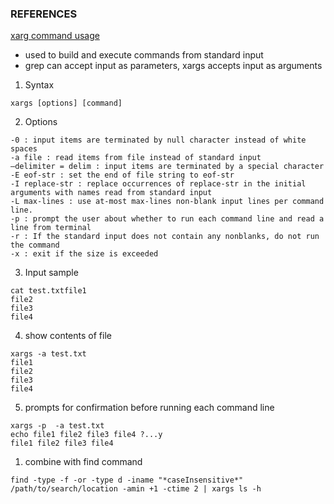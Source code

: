 ### REFERENCES ###
[xarg command usage](https://www.geeksforgeeks.org/xargs-command-unix/)
- used to build and execute commands from standard input
- grep can accept input as parameters, xargs accepts input as arguments
1. Syntax
```
xargs [options] [command]
```

2. Options
```
-0 : input items are terminated by null character instead of white spaces
-a file : read items from file instead of standard input
–delimiter = delim : input items are terminated by a special character
-E eof-str : set the end of file string to eof-str
-I replace-str : replace occurrences of replace-str in the initial arguments with names read from standard input
-L max-lines : use at-most max-lines non-blank input lines per command line.
-p : prompt the user about whether to run each command line and read a line from terminal
-r : If the standard input does not contain any nonblanks, do not run the command
-x : exit if the size is exceeded
```

3. Input sample
```
cat test.txtfile1
file2
file3
file4
```

4. show contents of file
```
xargs -a test.txt
file1
file2
file3
file4
```

5. prompts for confirmation before running each command line
```
xargs -p  -a test.txt
echo file1 file2 file3 file4 ?...y
file1 file2 file3 file4
```

1. combine with find command
```
find -type -f -or -type d -iname "*caseInsensitive*" /path/to/search/location -amin +1 -ctime 2 | xargs ls -h
```